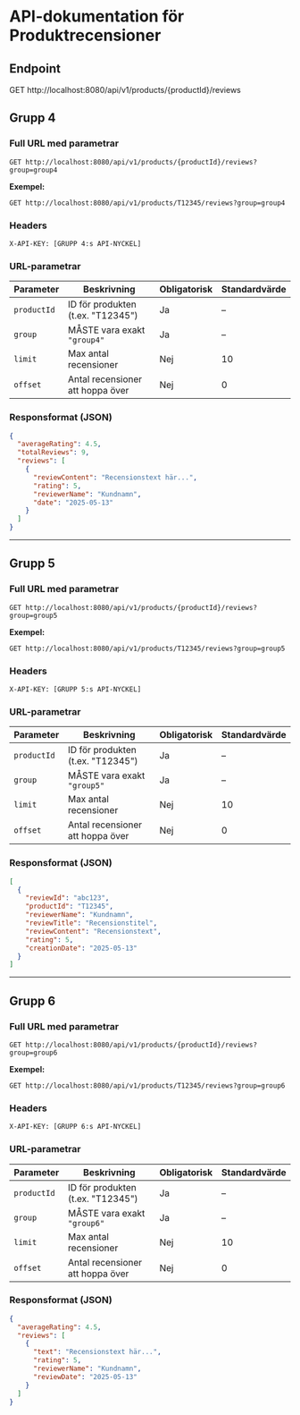 # API-dokumentation för Produktrecensioner

## Endpoint
GET http://localhost:8080/api/v1/products/{productId}/reviews


## Grupp 4

### Full URL med parametrar

```
GET http://localhost:8080/api/v1/products/{productId}/reviews?group=group4
```

**Exempel:**

```
GET http://localhost:8080/api/v1/products/T12345/reviews?group=group4
```

### Headers

```
X-API-KEY: [GRUPP 4:s API-NYCKEL]
```

### URL-parametrar

| Parameter   | Beskrivning                                 | Obligatorisk | Standardvärde |
|-------------|----------------------------------------------|--------------|----------------|
| `productId` | ID för produkten (t.ex. "T12345")            | Ja           | –              |
| `group`     | MÅSTE vara exakt `"group4"`                  | Ja           | –              |
| `limit`     | Max antal recensioner                        | Nej          | 10             |
| `offset`    | Antal recensioner att hoppa över             | Nej          | 0              |

### Responsformat (JSON)

```json
{
  "averageRating": 4.5,
  "totalReviews": 9,
  "reviews": [
    {
      "reviewContent": "Recensionstext här...",
      "rating": 5,
      "reviewerName": "Kundnamn",
      "date": "2025-05-13"
    }
  ]
}
```

---

## Grupp 5

### Full URL med parametrar

```
GET http://localhost:8080/api/v1/products/{productId}/reviews?group=group5
```

**Exempel:**

```
GET http://localhost:8080/api/v1/products/T12345/reviews?group=group5
```

### Headers

```
X-API-KEY: [GRUPP 5:s API-NYCKEL]
```

### URL-parametrar

| Parameter   | Beskrivning                                 | Obligatorisk | Standardvärde |
|-------------|----------------------------------------------|--------------|----------------|
| `productId` | ID för produkten (t.ex. "T12345")            | Ja           | –              |
| `group`     | MÅSTE vara exakt `"group5"`                  | Ja           | –              |
| `limit`     | Max antal recensioner                        | Nej          | 10             |
| `offset`    | Antal recensioner att hoppa över             | Nej          | 0              |

### Responsformat (JSON)

```json
[
  {
    "reviewId": "abc123",
    "productId": "T12345",
    "reviewerName": "Kundnamn",
    "reviewTitle": "Recensionstitel",
    "reviewContent": "Recensionstext",
    "rating": 5,
    "creationDate": "2025-05-13"
  }
]
```

---

## Grupp 6

### Full URL med parametrar

```
GET http://localhost:8080/api/v1/products/{productId}/reviews?group=group6
```

**Exempel:**

```
GET http://localhost:8080/api/v1/products/T12345/reviews?group=group6
```

### Headers

```
X-API-KEY: [GRUPP 6:s API-NYCKEL]
```

### URL-parametrar

| Parameter   | Beskrivning                                 | Obligatorisk | Standardvärde |
|-------------|----------------------------------------------|--------------|----------------|
| `productId` | ID för produkten (t.ex. "T12345")            | Ja           | –              |
| `group`     | MÅSTE vara exakt `"group6"`                  | Ja           | –              |
| `limit`     | Max antal recensioner                        | Nej          | 10             |
| `offset`    | Antal recensioner att hoppa över             | Nej          | 0              |

### Responsformat (JSON)

```json
{
  "averageRating": 4.5,
  "reviews": [
    {
      "text": "Recensionstext här...",
      "rating": 5,
      "reviewerName": "Kundnamn",
      "reviewDate": "2025-05-13"
    }
  ]
}
```
